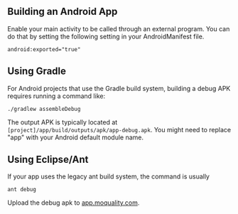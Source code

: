 ## Building an Android App

Enable your main activity to be called through an external program. You can do that by setting the following setting in your AndroidManifest file.

```
android:exported="true"
```

## Using Gradle

For Android projects that use the Gradle build system, building a debug APK requires running a command like:
```
./gradlew assembleDebug
```

The output APK is typically located at `[project]/app/build/outputs/apk/app-debug.apk`. You might need to replace "app" with your Android default module name.

## Using Eclipse/Ant

If your app uses the legacy ant build system, the command is usually
```
ant debug
```

Upload the debug apk to [app.moquality.com](https://app.moquality.com).